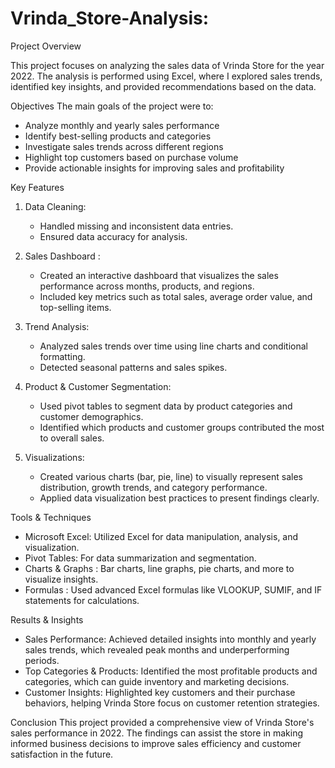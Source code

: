# Vrinda_Store-Analysis:



 Project Overview

This project focuses on analyzing the sales data of Vrinda Store for the year 2022. The analysis is performed using Excel, where I explored sales trends, identified key insights, and provided recommendations based on the data.

 Objectives
The main goals of the project were to:
- Analyze monthly and yearly sales performance
- Identify best-selling products and categories
- Investigate sales trends across different regions
- Highlight top customers based on purchase volume
- Provide actionable insights for improving sales and profitability

 Key Features
1. Data Cleaning:
   - Handled missing and inconsistent data entries.
   - Ensured data accuracy for analysis.

2. Sales Dashboard :
   - Created an interactive dashboard that visualizes the sales performance across months, products, and regions.
   - Included key metrics such as total sales, average order value, and top-selling items.

3. Trend Analysis:
   - Analyzed sales trends over time using line charts and conditional formatting.
   - Detected seasonal patterns and sales spikes.

4. Product & Customer Segmentation:
   - Used pivot tables to segment data by product categories and customer demographics.
   - Identified which products and customer groups contributed the most to overall sales.

5. Visualizations:
   - Created various charts (bar, pie, line) to visually represent sales distribution, growth trends, and category performance.
   - Applied data visualization best practices to present findings clearly.

 Tools & Techniques
- Microsoft Excel: Utilized Excel for data manipulation, analysis, and visualization.
- Pivot Tables: For data summarization and segmentation.
- Charts & Graphs : Bar charts, line graphs, pie charts, and more to visualize insights.
- Formulas : Used advanced Excel formulas like VLOOKUP, SUMIF, and IF statements for calculations.

 Results & Insights
- Sales Performance: Achieved detailed insights into monthly and yearly sales trends, which revealed peak months and underperforming periods.
- Top Categories & Products: Identified the most profitable products and categories, which can guide inventory and marketing decisions.
- Customer Insights: Highlighted key customers and their purchase behaviors, helping Vrinda Store focus on customer retention strategies.
  
Conclusion
This project provided a comprehensive view of Vrinda Store's sales performance in 2022. The findings can assist the store in making informed business decisions to improve sales efficiency and customer satisfaction in the future.

